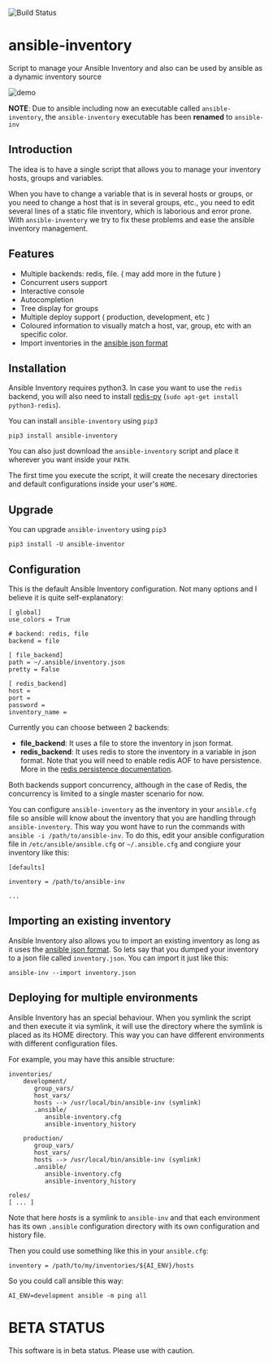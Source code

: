 ![Build Status](https://jenkins.treitos.com/buildStatus/icon?job=ansible-inventory)

# ansible-inventory
Script to manage your Ansible Inventory and also can be used by ansible as a dynamic inventory source


![demo](http://i.imgur.com/ULCWQgm.gif)

**NOTE**: Due to ansible including now an executable called `ansible-inventory`, the `ansible-inventory` executable has been **renamed** to `ansible-inv`


## Introduction
The idea is to have a single script that allows you to manage your inventory hosts, groups and variables.

When you have to change a variable that is in several hosts or groups, or you need to change a host that is in several groups, etc., you need to edit several lines of a static file inventory, which is laborious and error prone. With `ansible-inventory` we try to fix these problems and ease the ansible inventory management.

## Features

 * Multiple backends: redis, file. ( may add more in the future )
 * Concurrent users support
 * Interactive console
 * Autocompletion
 * Tree display for groups
 * Multiple deploy support ( production, development, etc )
 * Coloured information to visually match a host, var, group, etc with an specific color.
 * Import inventories in the [ansible json format]( http://docs.ansible.com/ansible/dev_guide/developing_inventory.html )

## Installation
Ansible Inventory requires python3. In case you want to use the `redis` backend, you will also need to install [redis-py]( https://github.com/andymccurdy/redis-py ) (`sudo apt-get install python3-redis`).

You can install `ansible-inventory` using `pip3` 

```
pip3 install ansible-inventory
``` 

You can also just download the `ansible-inventory` script and place it wherever you want inside your `PATH`.

The first time you execute the script, it will create the necesary directories and default configurations inside your user's `HOME`.

## Upgrade

You can upgrade `ansible-inventory` using `pip3`

```
pip3 install -U ansible-inventor
```

## Configuration
This is the default Ansible Inventory configuration. Not many options and I believe it is quite self-explanatory:

```
[ global]
use_colors = True

# backend: redis, file
backend = file

[ file_backend]
path = ~/.ansible/inventory.json
pretty = False

[ redis_backend]
host =
port =
password =
inventory_name =
```

Currently you can choose between 2 backends:

 * **file_backend**: It uses a file to store the inventory in json format.
 * **redis_backend**: It uses redis to store the inventory in a variable in json format. Note that you will need to enable redis AOF to have persistence. More in the [redis persistence documentation]( http://redis.io/topics/persistence ).

Both backends support concurrency, although in the case of Redis, the concurrency is limited to a single master scenario for now.

You can configure `ansible-inventory` as the inventory in your `ansible.cfg` file so ansible will know about the inventory that you are handling through `ansible-inventory`. This way you wont have to run the commands with `ansible -i /path/to/ansible-inv`. To do this, edit your ansible configuration file in `/etc/ansible/ansible.cfg` or `~/.ansible.cfg` and congiure your inventory like this:

```
[defaults]

inventory = /path/to/ansible-inv

...
```

## Importing an existing inventory

Ansible Inventory also allows you to import an existing inventory as long as it uses the [ansible json format](http://docs.ansible.com/ansible/developing_inventory.html).
So lets say that you dumped your inventory to a json file called `inventory.json`. You can import it just like this:

```
ansible-inv --import inventory.json
```

## Deploying for multiple environments

Ansible Inventory has an special behaviour. When you symlink the script and then execute it via symlink, it will use the directory where the symlink is placed as its HOME directory. This way you can have different environments with different configuration files.

For example, you may have this ansible structure:

```
inventories/
    development/
       group_vars/
       host_vars/
       hosts --> /usr/local/bin/ansible-inv (symlink)
       .ansible/
          ansible-inventory.cfg
          ansible-inventory_history

    production/
       group_vars/
       host_vars/
       hosts --> /usr/local/bin/ansible-inv (symlink)
       .ansible/
          ansible-inventory.cfg
          ansible-inventory_history

roles/
[ ... ]
```

Note that here _hosts_ is a symlink to `ansible-inv` and that each environment has its own `.ansible` configuration directory with its own configuration and history file.

Then you could use something like this in your `ansible.cfg`:

```
inventory = /path/to/my/inventories/${AI_ENV}/hosts
```

So you could call ansible this way:

```
AI_ENV=development ansible -m ping all
```


# BETA STATUS
This software is in beta status. Please use with caution.
